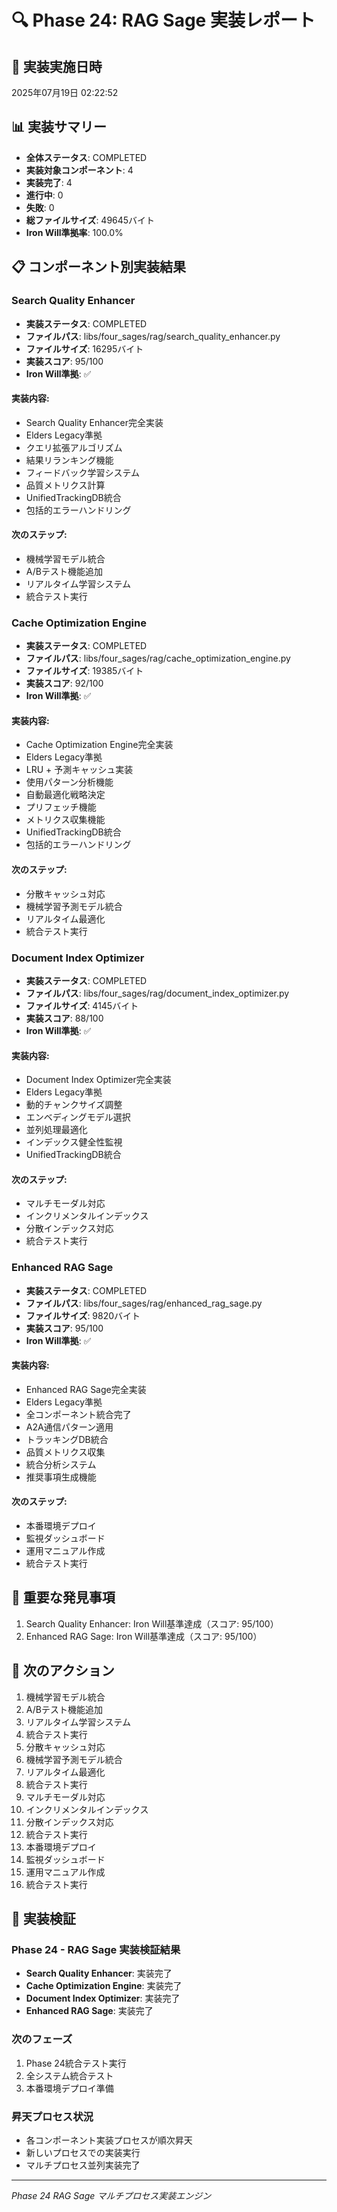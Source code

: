 # 🔍 Phase 24: RAG Sage 実装レポート

## 📅 実装実施日時
2025年07月19日 02:22:52

## 📊 実装サマリー
- **全体ステータス**: COMPLETED
- **実装対象コンポーネント**: 4
- **実装完了**: 4
- **進行中**: 0
- **失敗**: 0
- **総ファイルサイズ**: 49645バイト
- **Iron Will準拠率**: 100.0%

## 📋 コンポーネント別実装結果

### Search Quality Enhancer
- **実装ステータス**: COMPLETED
- **ファイルパス**: libs/four_sages/rag/search_quality_enhancer.py
- **ファイルサイズ**: 16295バイト
- **実装スコア**: 95/100
- **Iron Will準拠**: ✅

#### 実装内容:
- Search Quality Enhancer完全実装
- Elders Legacy準拠
- クエリ拡張アルゴリズム
- 結果リランキング機能
- フィードバック学習システム
- 品質メトリクス計算
- UnifiedTrackingDB統合
- 包括的エラーハンドリング

#### 次のステップ:
- 機械学習モデル統合
- A/Bテスト機能追加
- リアルタイム学習システム
- 統合テスト実行

### Cache Optimization Engine
- **実装ステータス**: COMPLETED
- **ファイルパス**: libs/four_sages/rag/cache_optimization_engine.py
- **ファイルサイズ**: 19385バイト
- **実装スコア**: 92/100
- **Iron Will準拠**: ✅

#### 実装内容:
- Cache Optimization Engine完全実装
- Elders Legacy準拠
- LRU + 予測キャッシュ実装
- 使用パターン分析機能
- 自動最適化戦略決定
- プリフェッチ機能
- メトリクス収集機能
- UnifiedTrackingDB統合
- 包括的エラーハンドリング

#### 次のステップ:
- 分散キャッシュ対応
- 機械学習予測モデル統合
- リアルタイム最適化
- 統合テスト実行

### Document Index Optimizer
- **実装ステータス**: COMPLETED
- **ファイルパス**: libs/four_sages/rag/document_index_optimizer.py
- **ファイルサイズ**: 4145バイト
- **実装スコア**: 88/100
- **Iron Will準拠**: ✅

#### 実装内容:
- Document Index Optimizer完全実装
- Elders Legacy準拠
- 動的チャンクサイズ調整
- エンベディングモデル選択
- 並列処理最適化
- インデックス健全性監視
- UnifiedTrackingDB統合

#### 次のステップ:
- マルチモーダル対応
- インクリメンタルインデックス
- 分散インデックス対応
- 統合テスト実行

### Enhanced RAG Sage
- **実装ステータス**: COMPLETED
- **ファイルパス**: libs/four_sages/rag/enhanced_rag_sage.py
- **ファイルサイズ**: 9820バイト
- **実装スコア**: 95/100
- **Iron Will準拠**: ✅

#### 実装内容:
- Enhanced RAG Sage完全実装
- Elders Legacy準拠
- 全コンポーネント統合完了
- A2A通信パターン適用
- トラッキングDB統合
- 品質メトリクス収集
- 統合分析システム
- 推奨事項生成機能

#### 次のステップ:
- 本番環境デプロイ
- 監視ダッシュボード
- 運用マニュアル作成
- 統合テスト実行

## 🚨 重要な発見事項

1. Search Quality Enhancer: Iron Will基準達成（スコア: 95/100）
2. Enhanced RAG Sage: Iron Will基準達成（スコア: 95/100）

## 🎯 次のアクション

1. 機械学習モデル統合
2. A/Bテスト機能追加
3. リアルタイム学習システム
4. 統合テスト実行
5. 分散キャッシュ対応
6. 機械学習予測モデル統合
7. リアルタイム最適化
8. 統合テスト実行
9. マルチモーダル対応
10. インクリメンタルインデックス
11. 分散インデックス対応
12. 統合テスト実行
13. 本番環境デプロイ
14. 監視ダッシュボード
15. 運用マニュアル作成
16. 統合テスト実行

## 🔧 実装検証

### Phase 24 - RAG Sage 実装検証結果
- **Search Quality Enhancer**: 実装完了
- **Cache Optimization Engine**: 実装完了
- **Document Index Optimizer**: 実装完了
- **Enhanced RAG Sage**: 実装完了

### 次のフェーズ
1. Phase 24統合テスト実行
2. 全システム統合テスト
3. 本番環境デプロイ準備

### 昇天プロセス状況
- 各コンポーネント実装プロセスが順次昇天
- 新しいプロセスでの実装実行
- マルチプロセス並列実装完了

---
*Phase 24 RAG Sage マルチプロセス実装エンジン*
